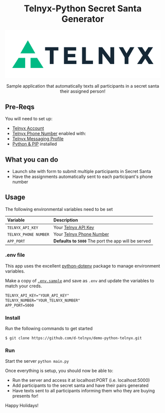 <div align="center">

# Telnyx-Python Secret Santa Generator

![Telnyx](../logo-dark.png)

Sample application that automatically texts all participants in a secret santa their assigned person!

</div>

## Pre-Reqs

You will need to set up:

* [Telnyx Account](https://telnyx.com/sign-up?utm_source=referral&utm_medium=github_referral&utm_campaign=cross-site-link)
* [Telnyx Phone Number](https://portal.telnyx.com/#/app/numbers/my-numbers?utm_source=referral&utm_medium=github_referral&utm_campaign=cross-site-link) enabled with:
* [Telnyx Messaging Profile](https://portal.telnyx.com/#/app/messaging?utm_source=referral&utm_medium=github_referral&utm_campaign=cross-site-link)
* [Python & PIP](/docs/v2/development/dev-env-setup?lang=python&utm_source=referral&utm_medium=github_referral&utm_campaign=cross-site-link) installed

## What you can do

* Launch site with form to submit multiple participants in Secret Santa
* Have the assignments automatically sent to each participant's phone number

## Usage

The following environmental variables need to be set

| Variable               | Description                                                                                                                                              |
|:-----------------------|:---------------------------------------------------------------------------------------------------------------------------------------------------------|
| `TELNYX_API_KEY`       | Your [Telnyx API Key](https://portal.telnyx.com/#/app/api-keys?utm_source=referral&utm_medium=github_referral&utm_campaign=cross-site-link)              |
| `TELNYX_PHONE NUMBER`  | Your [Telnyx Phone Number](https://portal.telnyx.com/#/app/my-numbers?utm_source=referral&utm_medium=github_referral&utm_campaign=cross-site-link)       |
| `APP_PORT`             | **Defaults to `5000`** The port the app will be served                                                                                                   |

### .env file

This app uses the excellent [python-dotenv](https://github.com/theskumar/python-dotenv) package to manage environment variables.

Make a copy of [`.env.sample`](./.env.sample) and save as `.env` and update the variables to match your creds.

```
TELNYX_API_KEY="YOUR_API_KEY"
TELNYX_NUMBER="YOUR_TELNYX_NUMBER"
APP_PORT=5000
```

### Install

Run the following commands to get started

```
$ git clone https://github.com/d-telnyx/demo-python-telnyx.git
```

### Run

Start the server `python main.py`

Once everything is setup, you should now be able to:
* Run the server and access it at localhost:PORT (i.e. localhost:5000)
* Add participants to the secret santa and have their pairs generated
* Have texts sent to all participants informing them who they are buying presents for!

Happy Holidays!
